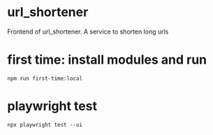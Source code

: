 # url_shortener
Frontend of url_shortener. A service to shorten long urls



# first time: install modules and run
```
npm run first-time:local
```

# playwright test
```
npx playwright test --ui 
```